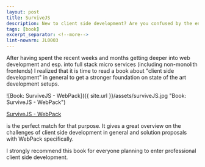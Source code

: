 ```yaml
---
layout: post
title: SurviveJS
description: New to client side development? Are you confused by the endless JavaScript libraries and frameworks? And how can you ever build and package that stuff? Here is your survival guide.
tags: [book]
excerpt_separator: <!--more-->
lint-nowarn: JL0003
---
```


After having spent the recent weeks and months getting deeper into web development and esp. into full stack micro services
(including non-monolith frontends) I realized that it is time to read a book about "client side development" in general to 
get a stronger foundation on state of the art development setups.


![Book: SurviveJS - WebPack]({{ site.url }}/assets/surviveJS.jpg "Book: SurviveJS - WebPack")

[SurviveJS - WebPack](https://www.amazon.com/SurviveJS-Webpack-apprentice-Juho-Veps%C3%A4l%C3%A4inen-ebook/dp/B06XWZZGBS/ref=sr_1_1?ie=UTF8&qid=1509539830&sr=8-1&keywords=survivejs)
<!--more-->
is the perfect match for that purpose. It gives a great overview on the challenges of client side development in 
general and solution proposals with WebPack specifically.

I strongly recommend this book for everyone planning to enter professional client side development.

